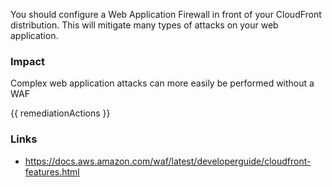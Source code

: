 
You should configure a Web Application Firewall in front of your CloudFront distribution. This will mitigate many types of attacks on your web application.

### Impact
Complex web application attacks can more easily be performed without a WAF

<!-- DO NOT CHANGE -->
{{ remediationActions }}

### Links
- https://docs.aws.amazon.com/waf/latest/developerguide/cloudfront-features.html


